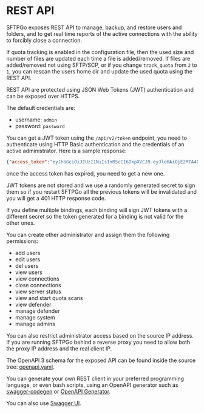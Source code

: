 # REST API

SFTPGo exposes REST API to manage, backup, and restore users and folders, and to get real time reports of the active connections with the ability to forcibly close a connection.

If quota tracking is enabled in the configuration file, then the used size and number of files are updated each time a file is added/removed. If files are added/removed not using SFTP/SCP, or if you change `track_quota` from `2` to `1`, you can rescan the users home dir and update the used quota using the REST API.

REST API are protected using JSON Web Tokens (JWT) authentication and can be exposed over HTTPS.

The default credentials are:

- username: `admin`
- password: `password`

You can get a JWT token using the `/api/v2/token` endpoint, you need to authenticate using HTTP Basic authentication and the credentials of an active administrator. Here is a sample response:

```json
{"access_token":"eyJhbGciOiJIUzI1NiIsInR5cCI6IkpXVCJ9.eyJleHAiOjE2MTA4NzU5NDksImp0aSI6ImMwMjAzbGZjZHJwZDRsMGMxanZnIiwibmJmIjoxNjEwODc1MzE5LCJwZXJtaXNzaW9ucyI6WyIqIl0sInN1YiI6ImlHZ010NlZNU3AzN2tld3hMR3lUV1l2b2p1a2ttSjBodXlJZHBzSWRyOFE9IiwidXNlcm5hbWUiOiJhZG1pbiJ9.dt-UwcWdEMwoGauuiQw8BmgpBAv4YlTaXkyNK-7iRJ4","expires_at":"2021-01-17T09:32:29Z"}
```

once the access token has expired, you need to get a new one.

JWT tokens are not stored and we use a randomly generated secret to sign them so if you restart SFTPGo all the previous tokens will be invalidated and you will get a 401 HTTP response code.

If you define multiple bindings, each binding will sign JWT tokens with a different secret so the token generated for a binding is not valid for the other ones.

You can create other administrator and assign them the following permissions:

- add users
- edit users
- del users
- view users
- view connections
- close connections
- view server status
- view and start quota scans
- view defender
- manage defender
- manage system
- manage admins

You can also restrict administrator access based on the source IP address. If you are running SFTPGo behind a reverse proxy you need to allow both the proxy IP address and the real client IP.

The OpenAPI 3 schema for the exposed API can be found inside the source tree: [openapi.yaml](../httpd/schema/openapi.yaml "OpenAPI 3 specs").

You can generate your own REST client in your preferred programming language, or even bash scripts, using an OpenAPI generator such as [swagger-codegen](https://github.com/swagger-api/swagger-codegen) or [OpenAPI Generator](https://openapi-generator.tech/).

You can also use [Swagger UI](https://github.com/swagger-api/swagger-ui).
